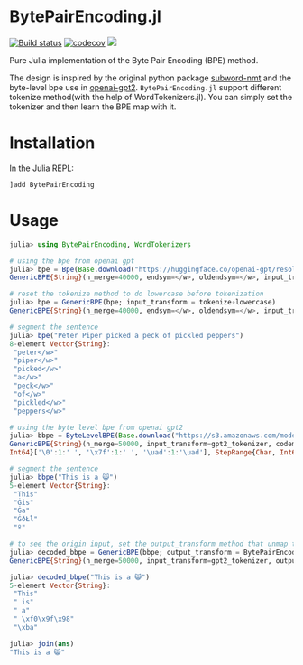 # BytePairEncoding.jl

[![Build status](https://github.com/chengchingwen/BytePairEncoding.jl/workflows/CI/badge.svg)](https://github.com/chengchingwen/BytePairEncoding.jl/actions)
[![codecov](https://codecov.io/gh/chengchingwen/BytePairEncoding.jl/branch/master/graph/badge.svg)](https://codecov.io/gh/chengchingwen/BytePairEncoding.jl)
[![](https://img.shields.io/badge/docs-dev-blue.svg)](https://chengchingwen.github.io/BytePairEncoding.jl/dev/)

Pure Julia implementation of the Byte Pair Encoding (BPE) method.

The design is inspired by the original python package [subword-nmt](https://github.com/rsennrich/subword-nmt) and the byte-level bpe use in [openai-gpt2](https://github.com/openai/gpt-2). `BytePairEncoding.jl` support different tokenize
method(with the help of WordTokenizers.jl). You can simply set the tokenizer and then learn the BPE map with it.


# Installation

In the Julia REPL:

```
]add BytePairEncoding
```


# Usage

```julia
julia> using BytePairEncoding, WordTokenizers

# using the bpe from openai gpt
julia> bpe = Bpe(Base.download("https://huggingface.co/openai-gpt/resolve/main/merges.txt"))
GenericBPE{String}(n_merge=40000, endsym=</w>, oldendsym=</w>, input_transform=tokenize)

# reset the tokenize method to do lowercase before tokenization
julia> bpe = GenericBPE(bpe; input_transform = tokenize∘lowercase)
GenericBPE{String}(n_merge=40000, endsym=</w>, oldendsym=</w>, input_transform=ComposedFunction{typeof(tokenize), typeof(lowercase)}(WordTokenizers.tokenize, lowercase))

# segment the sentence
julia> bpe("Peter Piper picked a peck of pickled peppers")
8-element Vector{String}:
 "peter</w>"
 "piper</w>"
 "picked</w>"
 "a</w>"
 "peck</w>"
 "of</w>"
 "pickled</w>"
 "peppers</w>"

# using the byte level bpe from openai gpt2
julia> bbpe = ByteLevelBPE(Base.download("https://s3.amazonaws.com/models.huggingface.co/bert/gpt2-merges.txt"))
GenericBPE{String}(n_merge=50000, input_transform=gpt2_tokenizer, codemap=BytePairEncoding.CodeMap(StepRange{Char,
Int64}['\0':1:' ', '\x7f':1:' ', '\uad':1:'\uad'], StepRange{Char, Int64}['Ā':1:'Ġ', 'ġ':1:'ł', 'Ń':1:'Ń']))

# segment the sentence
julia> bbpe("This is a 😺")
5-element Vector{String}:
 "This"
 "Ġis"
 "Ġa"
 "ĠðŁĺ"
 "º"

# to see the origin input, set the output_transform method that unmap the codepoint
julia> decoded_bbpe = GenericBPE(bbpe; output_transform = BytePairEncoding.UnMap(bbpe.codemap))
GenericBPE{String}(n_merge=50000, input_transform=gpt2_tokenizer, output_transform=BytePairEncoding.UnMap(BytePairEncoding.CodeMap(StepRange{Char, Int64}['\0':1:' ', '\x7f':1:' ', '\uad':1:'\uad'], StepRange{Char, Int64}['Ā':1:'Ġ', 'ġ':1:'ł', 'Ń':1:'Ń'])), codemap=BytePairEncoding.CodeMap(StepRange{Char, Int64}['\0':1:' ', '\x7f':1:' ', '\uad':1:'\uad'], StepRange{Char, Int64}['Ā':1:'Ġ', 'ġ':1:'ł', 'Ń':1:'Ń']))

julia> decoded_bbpe("This is a 😺")
5-element Vector{String}:
 "This"
 " is"
 " a"
 " \xf0\x9f\x98"
 "\xba"

julia> join(ans)
"This is a 😺"

```



